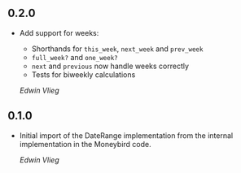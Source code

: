 ## 0.2.0

* Add support for weeks:

  - Shorthands for `this_week`, `next_week` and `prev_week`
  - `full_week?` and `one_week?`
  - `next` and `previous` now handle weeks correctly
  - Tests for biweekly calculations

  *Edwin Vlieg*

## 0.1.0

*   Initial import of the DateRange implementation from the internal implementation in the Moneybird code.

    *Edwin Vlieg*
